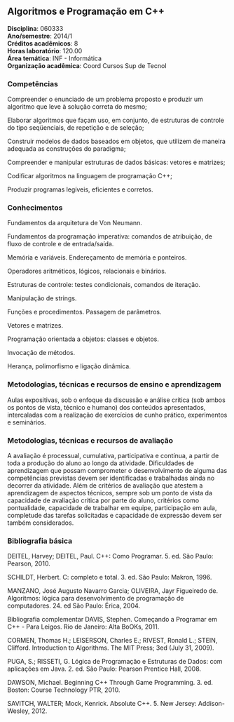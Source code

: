 ##  Algoritmos e Programação em C++

**Disciplina**:   060333  
**Ano/semestre**:  2014/1  
**Créditos acadêmicos**: 8  
**Horas laboratório**: 120.00  
**Área temática**:  INF - Informática  
**Organização acadêmica**: Coord Cursos Sup de Tecnol

### Competências  
Compreender o enunciado de um problema proposto e produzir um algoritmo que leve à solução correta do mesmo;

Elaborar algoritmos que façam uso, em conjunto, de estruturas de controle do tipo seqüenciais, de repetição e de seleção;

Construir modelos de dados baseados em objetos, que utilizem de maneira adequada as construções do paradigma;

Compreender e manipular estruturas de dados básicas: vetores e matrizes;

Codificar algoritmos na linguagem de programação C++;

Produzir programas legíveis, eficientes e corretos.


### Conhecimentos
Fundamentos da arquitetura de Von Neumann.

Fundamentos da programação imperativa: comandos de atribuição, de fluxo de controle e de entrada/saída.

Memória e variáveis. Endereçamento de memória e ponteiros.

Operadores aritméticos, lógicos, relacionais e binários.

Estruturas de controle: testes condicionais, comandos de iteração.

Manipulação de strings.

Funções e procedimentos. Passagem de parâmetros.

Vetores e matrizes.

Programação orientada a objetos: classes e objetos.

Invocação de métodos.

Herança, polimorfismo e ligação dinâmica.


### Metodologias, técnicas e recursos de ensino e aprendizagem
Aulas expositivas, sob o enfoque da discussão e análise crítica (sob ambos os pontos de vista, técnico e humano) dos conteúdos apresentados, intercaladas com a realização de exercícios de cunho prático, experimentos e seminários.


### Metodologias, técnicas e recursos de avaliação

A avaliação é processual, cumulativa, participativa e contínua, a partir de toda a produção do aluno ao longo da atividade. Dificuldades de aprendizagem que possam comprometer o desenvolvimento de alguma das competências previstas devem ser identificadas e trabalhadas ainda no decorrer da atividade. Além de critérios de avaliação que atestem a aprendizagem de aspectos técnicos, sempre sob um ponto de vista da capacidade de avaliação crítica por parte do aluno, critérios como pontualidade, capacidade de trabalhar em equipe, participação em aula, completude das tarefas solicitadas e capacidade de expressão devem ser também considerados.


### Bibliografia básica
DEITEL, Harvey; DEITEL, Paul. C++: Como Programar. 5. ed. São Paulo: Pearson, 2010.

SCHILDT, Herbert. C: completo e total. 3. ed. São Paulo: Makron, 1996.

MANZANO, José Augusto Navarro Garcia; OLIVEIRA, Jayr Figueiredo de. Algoritmos: lógica para desenvolvimento de programação de computadores. 24. ed São Paulo: Érica, 2004.


Bibliografia complementar
DAVIS, Stephen. Começando a Programar em C++ - Para Leigos. Rio de Janeiro: Alta BoOKs, 2011.

CORMEN, Thomas H.; LEISERSON, Charles E.; RIVEST, Ronald L.; STEIN, Clifford. Introduction to Algorithms. The MIT Press; 3ed (July 31, 2009).

PUGA, S.; RISSETI, G. Lógica de Programação e Estruturas de Dados: com aplicações em Java. 2. ed. São Paulo: Pearson Prentice Hall, 2008.

DAWSON, Michael. Beginning C++ Through Game Programming. 3. ed. Boston: Course Technology PTR, 2010.

SAVITCH, WALTER; Mock, Kenrick. Absolute C++. 5. New Jersey: Addison-Wesley, 2012.